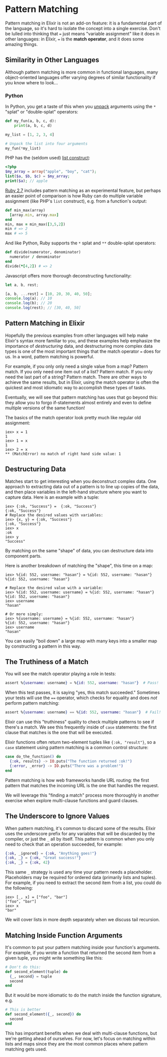 # Pattern Matching

Pattern matching in Elixir is not an add-on feature: it is a fundamental part of the language, so it's hard to isolate the concept into a single exercise. Don't be lulled into thinking that `=` just means "variable assignment" like it does in other languages: in Elixir, `=` is the **match operator**, and it does some amazing things.

## Similarity in Other Languages

Although pattern matching is more common in functional languages, many object-oriented languages offer varying degrees of similar functionality if you know where to look...

### Python

In Python, you get a taste of this when you [unpack](https://www.python.org/dev/peps/pep-0448/) arguments using the `*` "splat" or "double-splat" operators:

```python
def my_fun(a, b, c, d):
    print(a, b, c, d)

my_list = [1, 2, 3, 4]

# Unpack the list into four arguments
my_fun(*my_list)
```

PHP has the (seldom used) [list construct](https://www.php.net/manual/en/function.list.php):

```php
<?php
$my_array = array("apple", "boy", "cat");
list($a, $b, $c) = $my_array;
print($a); // apple
```

[Ruby 2.7](https://www.ruby-lang.org/en/news/2019/12/25/ruby-2-7-0-released/) includes pattern matching as an experimental feature, but perhaps an easier point of comparison is how Ruby can do multiple variable assignment (like PHP's `list` construct), e.g. from a function's output:

```ruby
def min_max(array)
  [array.min, array.max]
end
min, max = min_max([3,5,2])
min # => 2
max # => 5
```

And like Python, Ruby supports the `*` splat and `**` double-splat operators:

```ruby
def divide(numerator, denominator)
  numerator / denominator
end
divide(*[4,2]) # => 2
```

Javascript offers more thorough deconstructing functionality:

```javascript
let a, b, rest;

[a, b, ...rest] = [10, 20, 30, 40, 50];
console.log(a); // 10
console.log(b); // 20
console.log(rest); // [30, 40, 50]
```

## Pattern Matching in Elixir

Hopefully the previous examples from other languages will help make Elixir's syntax more familiar to you, and these examples help emphasize the importance of _destructuring_ data, and destructuring more complex data types is one of the most important things that the match operator `=` does for us. In a word, pattern matching is powerful.

For example, if you only only need a single value from a map? Pattern match. If you only need one item out of a list? Pattern match. If you only need the last part of a string? Pattern match.  There are other ways to achieve the same results, but in Elixir, using the match operator is often the quickest and most idiomatic way to accomplish these types of tasks.

Eventually, we will see that pattern matching has uses that go beyond this: they allow you to forgo if-statements almost entirely and even to define multiple versions of the same function!

The basics of the match operator look pretty much like regular old assignment:

```iex
iex> x = 1
1
iex> 1 = x
1
iex> 2 = x
** (MatchError) no match of right hand side value: 1
```

## Destructuring Data

Matches start to get interesting when you deconstruct complex data. One approach to extracting data out of a pattern is to line up copies of the data, and then place variables in the left-hand structure where you want to capture data. Here is an example with a tuple:

```iex
iex> {:ok, "Success"} =  {:ok, "Success"}
{:ok, "Success"}
# Replace the desired values with variables:
iex> {x, y} = {:ok, "Success"}
{:ok, "Success"}
iex> x
:ok
iex> y
"Success"
```
By matching on the same "shape" of data, you can destructure data into component parts.

Here is another breakdown of matching the "shape", this time on a map:

```iex
iex> %{id: 552, username: "hasan"} = %{id: 552, username: "hasan"}
%{id: 552, username: "hasan"}

# Replace the desired value with a variable:
iex> %{id: 552, username: username} = %{id: 552, username: "hasan"}
%{id: 552, username: "hasan"}
iex> username
"hasan"

# Or more simply:
iex> %{username: username} = %{id: 552, username: "hasan"}
%{id: 552, username: "hasan"}
iex> username
"hasan"
```
You can easily "boil down" a large map with many keys into a smaller map by constructing a pattern in this way.

## The Truthiness of a Match

You will see the match operator playing a role in tests:

```elixir
assert %{username: username} = %{id: 552, username: "hasan"}  # Pass!
```

When this test passes, it is saying "yes, this match succeeded." Sometimes your tests will use the `==` operator, which checks for equality and does *not* perform pattern matching:

```elixir
assert %{username: username} == %{id: 552, username: "hasan"}  # Fail!
```

Elixir can use this "truthiness" quality to check multiple patterns to see if there's a match. We see this frequently inside of `case` statements: the first clause that matches is the one that will be executed.

Elixir functions often return two-element tuples like `{:ok, "result"}`, so a `case` statement using pattern matching is a common control structure:

```elixir
case do_the_function() do
  {:ok, results} -> IO.puts("The function returned :ok!")
  {:error, _error} -> IO.puts("There was a problem!")
end
```

Pattern matching is how web frameworks handle URL routing: the first pattern that matches the incoming URL is the one that handles the request.

We will leverage this "finding a match" process more thoroughly in another exercise when explore multi-clause functions and guard clauses.

## The Underscore to Ignore Values

When pattern matching, it's common to discard some of the results. Elixir uses the underscore prefix for any variables that will be discarded by the compiler, or just the `_` all by itself.  This pattern is common when you only need to check that an operation succeeded, for example:

```elixir
{:ok, _ignored} = {:ok, "Anything goes!"}
{:ok, _} = {:ok, "Great success!"}
{:ok, _} = {:ok, 42}
```

This same `_` strategy is used any time your pattern needs a placeholder. Placeholders may be required for ordered data (primarily lists and tuples). For example, if you need to extract the second item from a list, you could do the following:

```
iex> [_, x] = ["foo", "bar"]
["foo", "bar"]
iex> x
"bar"
```

We will cover lists in more depth separately when we discuss tail recursion.

## Matching Inside Function Arguments

It's common to put your pattern matching inside your function's arguments.  For example, if you wrote a function that returned the second item from a given tuple, you might write something like this:

```elixir
# Don't do this:
def second_element(tuple) do
  {_, second} = tuple
  second
end
```

But it would be more idiomatic to do the match inside the function signature, e.g.

```elixir
# This is better
def second_element({_, second}) do
  second
end
```

This has important benefits when we deal with multi-clause functions, but we're getting ahead of ourselves. For now, let's focus on matching within lists and maps since they are the most common places where pattern matching gets used.
